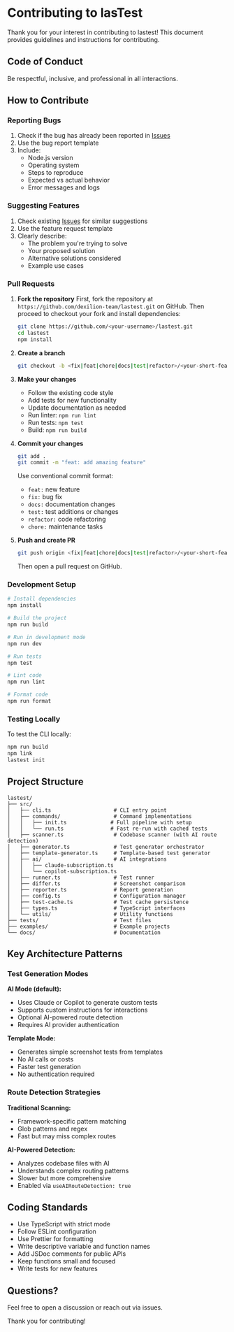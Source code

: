 # Contributing to lasTest

Thank you for your interest in contributing to lastest! This document provides guidelines and instructions for contributing.

## Code of Conduct

Be respectful, inclusive, and professional in all interactions.

## How to Contribute

### Reporting Bugs

1. Check if the bug has already been reported in [Issues](https://github.com/dexilion-team/lastest/issues)
2. Use the bug report template
3. Include:
   - Node.js version
   - Operating system
   - Steps to reproduce
   - Expected vs actual behavior
   - Error messages and logs

### Suggesting Features

1. Check existing [Issues](https://github.com/dexilion-team/lastest/issues) for similar suggestions
2. Use the feature request template
3. Clearly describe:
   - The problem you're trying to solve
   - Your proposed solution
   - Alternative solutions considered
   - Example use cases

### Pull Requests

1. **Fork the repository**
   First, fork the repository at `https://github.com/dexilion-team/lastest.git` on GitHub. Then proceed to checkout your fork and install dependencies:

   ```bash
   git clone https://github.com/<your-username>/lastest.git
   cd lastest
   npm install
   ```

2. **Create a branch**
   ```bash
   git checkout -b <fix|feat|chore|docs|test|refactor>/<your-short-feature-name>
   ```

3. **Make your changes**
   - Follow the existing code style
   - Add tests for new functionality
   - Update documentation as needed
   - Run linter: `npm run lint`
   - Run tests: `npm test`
   - Build: `npm run build`

4. **Commit your changes**
   ```bash
   git add .
   git commit -m "feat: add amazing feature"
   ```

   Use conventional commit format:
   - `feat:` new feature
   - `fix:` bug fix
   - `docs:` documentation changes
   - `test:` test additions or changes
   - `refactor:` code refactoring
   - `chore:` maintenance tasks

5. **Push and create PR**
   ```bash
   git push origin <fix|feat|chore|docs|test|refactor>/<your-short-feature-name>
   ```
   Then open a pull request on GitHub.

### Development Setup

```bash
# Install dependencies
npm install

# Build the project
npm run build

# Run in development mode
npm run dev

# Run tests
npm test

# Lint code
npm run lint

# Format code
npm run format
```

### Testing Locally

To test the CLI locally:

```bash
npm run build
npm link
lastest init
```

## Project Structure

```
lastest/
├── src/
│   ├── cli.ts                    # CLI entry point
│   ├── commands/                 # Command implementations
│   │   ├── init.ts              # Full pipeline with setup
│   │   └── run.ts               # Fast re-run with cached tests
│   ├── scanner.ts                # Codebase scanner (with AI route detection)
│   ├── generator.ts              # Test generator orchestrator
│   ├── template-generator.ts     # Template-based test generator
│   ├── ai/                       # AI integrations
│   │   ├── claude-subscription.ts
│   │   └── copilot-subscription.ts
│   ├── runner.ts                 # Test runner
│   ├── differ.ts                 # Screenshot comparison
│   ├── reporter.ts               # Report generation
│   ├── config.ts                 # Configuration manager
│   ├── test-cache.ts             # Test cache persistence
│   ├── types.ts                  # TypeScript interfaces
│   └── utils/                    # Utility functions
├── tests/                        # Test files
├── examples/                     # Example projects
└── docs/                         # Documentation
```

## Key Architecture Patterns

### Test Generation Modes

**AI Mode (default):**
- Uses Claude or Copilot to generate custom tests
- Supports custom instructions for interactions
- Optional AI-powered route detection
- Requires AI provider authentication

**Template Mode:**
- Generates simple screenshot tests from templates
- No AI calls or costs
- Faster test generation
- No authentication required

### Route Detection Strategies

**Traditional Scanning:**
- Framework-specific pattern matching
- Glob patterns and regex
- Fast but may miss complex routes

**AI-Powered Detection:**
- Analyzes codebase files with AI
- Understands complex routing patterns
- Slower but more comprehensive
- Enabled via `useAIRouteDetection: true`

## Coding Standards

- Use TypeScript with strict mode
- Follow ESLint configuration
- Use Prettier for formatting
- Write descriptive variable and function names
- Add JSDoc comments for public APIs
- Keep functions small and focused
- Write tests for new features

## Questions?

Feel free to open a discussion or reach out via issues.

Thank you for contributing!
